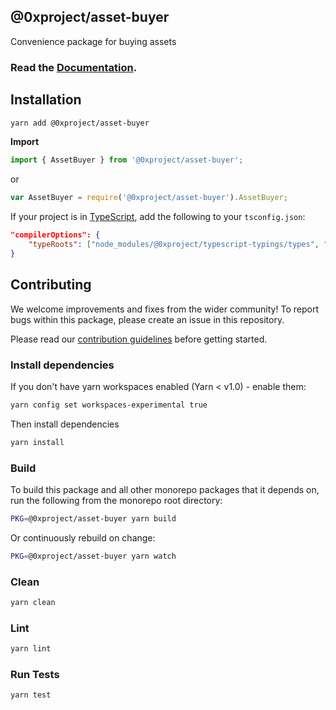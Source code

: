 ## @0xproject/asset-buyer

Convenience package for buying assets

### Read the [Documentation](https://0xproject.com/docs/asset-buyer).

## Installation

```bash
yarn add @0xproject/asset-buyer
```

**Import**

```typescript
import { AssetBuyer } from '@0xproject/asset-buyer';
```

or

```javascript
var AssetBuyer = require('@0xproject/asset-buyer').AssetBuyer;
```

If your project is in [TypeScript](https://www.typescriptlang.org/), add the following to your `tsconfig.json`:

```json
"compilerOptions": {
    "typeRoots": ["node_modules/@0xproject/typescript-typings/types", "node_modules/@types"],
}
```

## Contributing

We welcome improvements and fixes from the wider community! To report bugs within this package, please create an issue in this repository.

Please read our [contribution guidelines](../../CONTRIBUTING.md) before getting started.

### Install dependencies

If you don't have yarn workspaces enabled (Yarn < v1.0) - enable them:

```bash
yarn config set workspaces-experimental true
```

Then install dependencies

```bash
yarn install
```

### Build

To build this package and all other monorepo packages that it depends on, run the following from the monorepo root directory:

```bash
PKG=@0xproject/asset-buyer yarn build
```

Or continuously rebuild on change:

```bash
PKG=@0xproject/asset-buyer yarn watch
```

### Clean

```bash
yarn clean
```

### Lint

```bash
yarn lint
```

### Run Tests

```bash
yarn test
```
